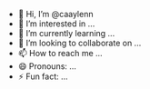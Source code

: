 - 👋 Hi, I’m @caaylenn
- 👀 I’m interested in ...
- 🌱 I’m currently learning ...
- 💞️ I’m looking to collaborate on ...
- 📫 How to reach me ...
- 😄 Pronouns: ...
- ⚡ Fun fact: ...

<!---
caaylenn/caaylenn is a ✨ special ✨ repository because its `README.md` (this file) appears on your GitHub profile.
You can click the Preview link to take a look at your changes.
--->

